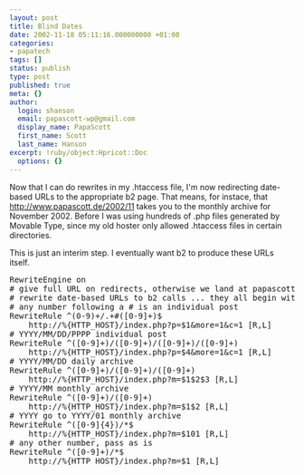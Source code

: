 ```yaml
---
layout: post
title: Blind Dates
date: 2002-11-18 05:11:16.000000000 +01:00
categories:
- papatech
tags: []
status: publish
type: post
published: true
meta: {}
author:
  login: shanson
  email: papascott-wp@gmail.com
  display_name: PapaScott
  first_name: Scott
  last_name: Hanson
excerpt: !ruby/object:Hpricot::Doc
  options: {}
---
```

<p>Now that I can do rewrites in my .htaccess file, I'm now redirecting date-based URLs to the appropriate b2 page. That means, for instace, that <a href="http://www.papascott.de/2002/11">http://www.papascott.de/2002/11</a> takes you to the monthly archive for November 2002. Before I was using hundreds of .php files generated by Movable Type, since my old hoster only allowed .htaccess files in certain directories.</p>
<p>This is just an interim step. I eventually want b2 to produce these URLs itself. </p>
<pre>RewriteEngine on
# give full URL on redirects, otherwise we land at papascott.de (w/o www)
# rewrite date-based URLs to b2 calls ... they all begin with [0-9]+/
# any number following a # is an individual post
RewriteRule ^(0-9)+/.+#([0-9]+)$ 
    http://%{HTTP_HOST}/index.php?p=$1&more=1&c=1 [R,L]
# YYYY/MM/DD/PPPP individual post
RewriteRule ^([0-9]+)/([0-9]+)/([0-9]+)/([0-9]+)  
    http://%{HTTP_HOST}/index.php?p=$4&more=1&c=1 [R,L]
# YYYY/MM/DD daily archive
RewriteRule ^([0-9]+)/([0-9]+)/([0-9]+) 
    http://%{HTTP_HOST}/index.php?m=$1$2$3 [R,L]
# YYYY/MM monthly archive
RewriteRule ^([0-9]+)/([0-9]+) 
    http://%{HTTP_HOST}/index.php?m=$1$2 [R,L]
# YYYY go to YYYY/01 monthly archive
RewriteRule ^([0-9]{4})/*$ 
    http://%{HTTP_HOST}/index.php?m=$101 [R,L]
# any other number, pass as is
RewriteRule ^([0-9]+)/*$ 
    http://%{HTTP_HOST}/index.php?m=$1 [R,L]</pre>
